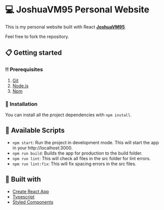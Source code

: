 # :computer: JoshuaVM95 Personal Website

This is my personal website built with React **[JoshuaVM95](https://JoshuaVM95.github.io)**.

Feel free to fork the repository.

## :clipboard: Getting started

### :bangbang: Prerequisites

1. [Git](https://git-scm.com/)
2. [Node.js](https://nodejs.org/en/)
3. [Npm](https://www.npmjs.com/)

### :wrench: Installation

You can install all the project dependencies with `npm install`.

## :electric_plug: Available Scripts

-   `npm start`: Run the project in development mode. This will start the app in your http://localhost:3000.
-   `npm run build`: Builds the app for production to the build folder.
-   `npm run lint`: This will check all files in the src folder for lint errors.
-   `npm run lint:fix`: This will fix spacing errors in the src files.

## :hammer: Built with

-   [Create React App](https://github.com/facebook/create-react-app)
-   [Typescript](https://www.typescriptlang.org/)
-   [Styled Components](https://styled-components.com/)
